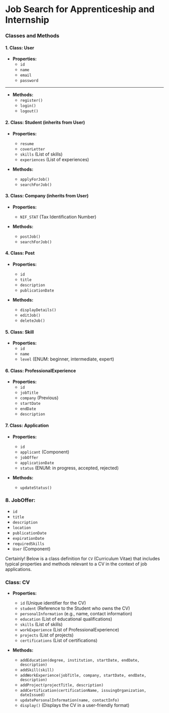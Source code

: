 # Job Search for Apprenticeship and Internship

### Classes and Methods

#### 1. Class: User

- **Properties:**
  - `id`
  - `name`
  - `email`
  - `password`
********
- **Methods:**
  - `register()`
  - `login()`
  - `logout()`

#### 2. Class: Student (inherits from User)

- **Properties:**
  - `resume`
  - `coverLetter`
  - `skills` (List of skills)
  - `experiences` (List of experiences)

- **Methods:**
  - `applyForJob()`
  - `searchForJob()`

#### 3. Class: Company (inherits from User)

- **Properties:**
  - `NIF_STAT` (Tax Identification Number)

- **Methods:**
  - `postJob()`
  - `searchForJob()`

#### 4. Class: Post

- **Properties:**
  - `id`
  - `title`
  - `description`
  - `publicationDate`

- **Methods:**
  - `displayDetails()`
  - `editJob()`
  - `deleteJob()`

#### 5. Class: Skill

- **Properties:**
  - `id`
  - `name`
  - `level` (ENUM: beginner, intermediate, expert)

#### 6. Class: ProfessionalExperience

- **Properties:**
  - `id`
  - `jobTitle`
  - `company` (Previous)
  - `startDate`
  - `endDate`
  - `description`

#### 7. Class: Application

- **Properties:**
  - `id`
  - `applicant` (Component)
  - `jobOffer`
  - `applicationDate`
  - `status` (ENUM: in progress, accepted, rejected)

- **Methods:**
  - `updateStatus()`

### 8. **JobOffer:**

- `id`
- ``title``
- ``description``
- ``location``
- ``publicationDate``
- ``expirationDate``
- ``requiredSkills``
- ``User`` (Component)

Certainly! Below is a class definition for `CV` (Curriculum Vitae) that includes typical properties and methods relevant to a CV in the context of job applications.

### Class: CV

- **Properties:**
  - `id` (Unique identifier for the CV)
  - `student` (Reference to the Student who owns the CV)
  - `personalInformation` (e.g., name, contact information)
  - `education` (List of educational qualifications)
  - `skills` (List of skills)
  - `workExperience` (List of ProfessionalExperience)
  - `projects` (List of projects)
  - `certifications` (List of certifications)

- **Methods:**
  - `addEducation(degree, institution, startDate, endDate, description)`
  - `addSkill(skill)`
  - `addWorkExperience(jobTitle, company, startDate, endDate, description)`
  - `addProject(projectTitle, description)`
  - `addCertification(certificationName, issuingOrganization, dateIssued)`
  - `updatePersonalInformation(name, contactInfo)`
  - `display()` (Displays the CV in a user-friendly format)
